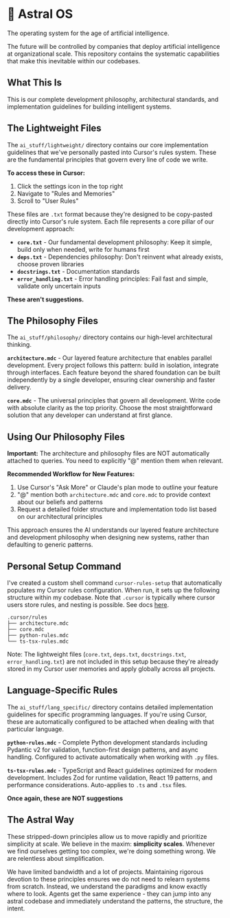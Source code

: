 # 🚀 Astral OS

The operating system for the age of artificial intelligence.

The future will be controlled by companies that deploy artificial intelligence at organizational scale. This repository contains the systematic capabilities that make this inevitable within our codebases.

## What This Is

This is our complete development philosophy, architectural standards, and implementation guidelines for building intelligent systems.

## The Lightweight Files

The `ai_stuff/lightweight/` directory contains our core implementation guidelines that we've personally pasted into Cursor's rules system. These are the fundamental principles that govern every line of code we write.

**To access these in Cursor:**
1. Click the settings icon in the top right
2. Navigate to "Rules and Memories" 
3. Scroll to "User Rules"

These files are `.txt` format because they're designed to be copy-pasted directly into Cursor's rule system. Each file represents a core pillar of our development approach:

- **`core.txt`** - Our fundamental development philosophy: Keep it simple, build only when needed, write for humans first
- **`deps.txt`** - Dependencies philosophy: Don't reinvent what already exists, choose proven libraries
- **`docstrings.txt`** - Documentation standards
- **`error_handling.txt`** - Error handling principles: Fail fast and simple, validate only uncertain inputs

**These aren't suggestions.**

## The Philosophy Files

The `ai_stuff/philosophy/` directory contains our high-level architectural thinking.

**`architecture.mdc`** - Our layered feature architecture that enables parallel development. Every project follows this pattern: build in isolation, integrate through interfaces. Each feature beyond the shared foundation can be built independently by a single developer, ensuring clear ownership and faster delivery.

**`core.mdc`** - The universal principles that govern all development. Write code with absolute clarity as the top priority. Choose the most straightforward solution that any developer can understand at first glance.

## Using Our Philosophy Files

**Important:** The architecture and philosophy files are NOT automatically attached to queries. You need to explicitly "@" mention them when relevant.

**Recommended Workflow for New Features:**
1. Use Cursor's "Ask More" or Claude's plan mode to outline your feature
2. "@" mention both `architecture.mdc` and `core.mdc` to provide context about our beliefs and patterns
3. Request a detailed folder structure and implementation todo list based on our architectural principles

This approach ensures the AI understands our layered feature architecture and development philosophy when designing new systems, rather than defaulting to generic patterns.

## Personal Setup Command

I've created a custom shell command `cursor-rules-setup` that automatically populates my Cursor rules configuration. When run, it sets up the following structure within my codebase. Note that `.cursor` is typically where cursor users store rules, and nesting is possible. See docs [here](https://docs.cursor.com/en/context/rules#best-practices).

```
.cursor/rules
├── architecture.mdc
├── core.mdc  
├── python-rules.mdc
└── ts-tsx-rules.mdc
```

Note: The lightweight files (`core.txt`, `deps.txt`, `docstrings.txt`, `error_handling.txt`) are not included in this setup because they're already stored in my Cursor user memories and apply globally across all projects.

## Language-Specific Rules

The `ai_stuff/lang_specific/` directory contains detailed implementation guidelines for specific programming languages. If you're using Cursor, these are automatically configured to be attached when dealing with that particular language.

**`python-rules.mdc`** - Complete Python development standards including Pydantic v2 for validation, function-first design patterns, and async handling. Configured to activate automatically when working with `.py` files.

**`ts-tsx-rules.mdc`** - TypeScript and React guidelines optimized for modern development. Includes Zod for runtime validation, React 19 patterns, and performance considerations. Auto-applies to `.ts` and `.tsx` files.


**Once again, these are NOT suggestions**

## The Astral Way

These stripped-down principles allow us to move rapidly and prioritize simplicity at scale. We believe in the maxim: **simplicity scales**. Whenever we find ourselves getting too complex, we're doing something wrong. We are relentless about simplification.

We have limited bandwidth and a lot of projects. Maintaining rigorous devotion to these principles ensures we do not need to relearn systems from scratch. Instead, we understand the paradigms and know exactly where to look. Agents get the same experience - they can jump into any astral codebase and immediately understand the patterns, the structure, the intent.

